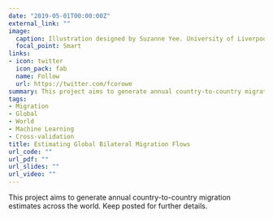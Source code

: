 ```yaml
---
date: "2019-05-01T00:00:00Z"
external_link: ""
image:
  caption: Illustration designed by Suzanne Yee. University of Liverpool (2019)
  focal_point: Smart
links:
- icon: twitter
  icon_pack: fab
  name: Follow
  url: https://twitter.com/fcorowe
summary: This project aims to generate annual country-to-country migration estimates across the world.
tags:
- Migration
- Global
- World
- Machine Learning
- Cross-validation
title: Estimating Global Bilateral Migration Flows
url_code: ""
url_pdf: ""
url_slides: ""
url_video: ""
---
```


This project aims to generate annual country-to-country migration estimates across the world. Keep posted for further details.